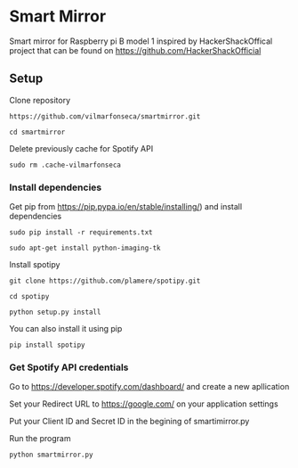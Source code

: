 # Smart Mirror
Smart mirror for Raspberry pi B model 1 inspired by HackerShackOffical project that can be found on https://github.com/HackerShackOfficial

## Setup

Clone repository
```
https://github.com/vilmarfonseca/smartmirror.git
```
```
cd smartmirror
```

Delete previously cache for Spotify API
```
sudo rm .cache-vilmarfonseca
```

### Install dependencies 
Get pip from https://pip.pypa.io/en/stable/installing/) and install dependencies

```
sudo pip install -r requirements.txt
```
```
sudo apt-get install python-imaging-tk
```

Install spotipy

```
git clone https://github.com/plamere/spotipy.git
```
```
cd spotipy
```
```
python setup.py install
```

You can also install it using pip
```
pip install spotipy
```

### Get Spotify API credentials
Go to https://developer.spotify.com/dashboard/ and create a new apllication

Set your Redirect URL to https://google.com/ on your application settings

Put your Client ID and Secret ID in the begining of smartimirror.py

Run the program
```
python smartmirror.py
```